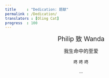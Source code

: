 ```yaml
---
title     : "Dedication: 题献"
permalink : /Dedication/
translators : [Oling Cat]
progress  : 100
---
```


<!--
<p style="text-align:center;">
  <span style="font-size:1.5em">de Philip, para Wanda</span>
</p>

<p style="text-align:center;">
  <span style="font-size:1.17em">amor da minha vida</span>
</p>

<p style="text-align:center;">
  <span style="font-size:1em">knock knock knock</span>
</p>

<p style="text-align:center;">
  <span style="font-size:1em">...</span>
</p>
-->

<p style="text-align:center;">
  <span style="font-size:1.5em">Philip 致 Wanda</span>
</p>

<p style="text-align:center;">
  <span style="font-size:1.17em">我生命中的至爱</span>
</p>

<p style="text-align:center;">
  <span style="font-size:1em">咚 咚 咚</span>
</p>

<p style="text-align:center;">
  <span style="font-size:1em">...</span>
</p>
